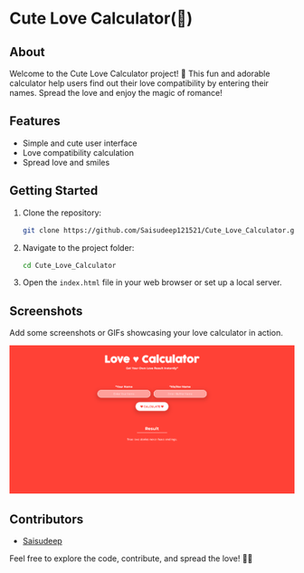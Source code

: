 # Cute Love Calculator(💖)

## About

Welcome to the Cute Love Calculator project! 💖 This fun and adorable calculator help users find out their love compatibility by entering their names. Spread the love and enjoy the magic of romance!

## Features

- Simple and cute user interface
- Love compatibility calculation
- Spread love and smiles

## Getting Started

1. Clone the repository:

   ```bash
   git clone https://github.com/Saisudeep121521/Cute_Love_Calculator.git
   ```

2. Navigate to the project folder:

   ```bash
   cd Cute_Love_Calculator
   ```

3. Open the `index.html` file in your web browser or set up a local server.

## Screenshots

Add some screenshots or GIFs showcasing your love calculator in action.

![Screenshot 1](Output.png)

## Contributors

- [Saisudeep](https://github.com/Saisudeep121521)

Feel free to explore the code, contribute, and spread the love! 💑🌟
